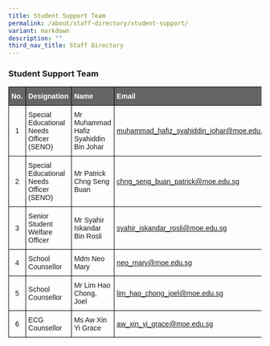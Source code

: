 ```yaml
---
title: Student Support Team
permalink: /about/staff-directory/student-support/
variant: markdown
description: ""
third_nav_title: Staff Directory
---
```

### Student Support Team
<style type="text/css">
.tg  {border-collapse:collapse;border-spacing:0;}
.tg td{border-color:black;border-style:solid;border-width:1px;font-family:Arial, sans-serif;font-size:14px;
  overflow:hidden;padding:10px 5px;word-break:normal;}
.tg th{border: 1px solid black;border-color:black;border-style:solid;border-width:1px;font-family:Arial, sans-serif;font-size:14px;
  font-weight:normal;overflow:hidden;padding:10px 5px;word-break:normal;}
.tg .tg-7f7m{background-color:#656565;color:#ffffff;font-weight:bold;text-align:left;vertical-align:top}
.tg .tg-0lax{text-align:left;vertical-align:top}
</style>
<table class="tg">
<thead>
  <tr>
    <th class="tg-7f7m">No.</th>
    <th class="tg-7f7m">Designation</th>
    <th class="tg-7f7m">Name</th>
    <th class="tg-7f7m">Email</th>
  </tr>
</thead>
<tbody>
  <tr>
				<th scope="row">1</th>
				<td>Special Educational Needs Officer (SENO)</td>
				<td>Mr Muhammad Hafiz Syahiddin Bin Johar</td>
				<td><a href="mailto:muhammad_hafiz_syahiddin_johar@moe.edu.sg">
					muhammad_hafiz_syahiddin_johar@moe.edu.sg</a></td>
			</tr>
			<tr>
				<th scope="row">2</th>
				<td>Special Educational Needs Officer (SENO)</td>
				<td>Mr Patrick Chng Seng Buan</td>
				<td><a href="mailto:chng_seng_buan_patrick@moe.edu.sg">
					chng_seng_buan_patrick@moe.edu.sg</a></td>
			</tr>
			<tr>
				<th scope="row">3</th>
				<td>Senior Student Welfare Officer</td>
				<td>Mr Syahir Iskandar Bin Rosli</td>
				<td><a href="mailto:syahir_iskandar_rosli@moe.edu.sg">
					syahir_iskandar_rosli@moe.edu.sg</a></td>
			</tr>
			<tr>
				<th scope="row">4</th>
				<td>School Counsellor</td>
				<td>Mdm Neo Mary</td>
				<td><a href="mailto:neo_mary@moe.edu.sg">
					 neo_mary@moe.edu.sg</a></td>
			</tr>
			<tr>
				<th scope="row">5</th>
				<td> School Counsellor</td>
				<td>Mr Lim Hao Chong, Joel</td>
				<td><a href="mailto:lim_hao_chong_joel@moe.edu.sg">
					lim_hao_chong_joel@moe.edu.sg</a></td>
			</tr>
						<tr>
				<th scope="row">6</th>
				<td>ECG Counsellor</td>
				<td>Ms Aw Xin Yi Grace</td>
				<td><a href="mailto:aw_xin_yi_grace@moe.edu.sg">
					aw_xin_yi_grace@moe.edu.sg</a></td>
			</tr>
		</tbody>
 </table>
 
